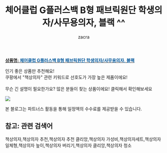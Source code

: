 ﻿---
layout: post
title:  "체어클럽 G플러스백 B형 패브릭원단 학생의자/사무용의자, 블랙 ^^"
author: zacra
categories: [ 아이템 ]
tags: [책상의자,책상의자 추천,책상의자 추천 클리앙,책상의자 가성비,책상의자세트,책상의자 일체형,책상의자 높이,책상의자 버리기,책상의자 클리앙,책상의자 청소]
image: https://static.coupangcdn.com/image/product/image/vendoritem/2018/10/04/3004275422/f499d409-fe15-40be-8e5e-d30965d4e21d.jpg 
description: "쿠팡에서 책상의자 관련 키워드로 가장 고객 선호도가 높은 제품이랍니다."
rating: 4.5
---

<a href="https://link.coupang.com/re/AFFSDP?lptag=AF8407795&pageKey=895547&itemId=3608486&vendorItemId=3004275422&traceid=V0-153-bda662221eeaf46d"><b>상품명: <font color='#01579B'>체어클럽 G플러스백 B형 패브릭원단 학생의자/사무용의자, 블랙</font></b></a>

인기 좋은 상품만 추천해요!<br/>
쿠팡에서 "책상의자" 관련 키워드로 선호도가 가장 높은 제품이에요!<br/><br/>
무슨 긴 설명이 필요한가요? 많은 분들이 찾는 상품이에요!
클릭해서 확인해보세요


<a href="https://link.coupang.com/re/AFFSDP?lptag=AF8407795&pageKey=895547&itemId=3608486&vendorItemId=3004275422&traceid=V0-153-bda662221eeaf46d"><img src="https://thumbnail7.coupangcdn.com/thumbnails/remote/q89/image/retail/images/622238996968152-8b720e6e-cf05-4de2-b070-8b5bf4843688.jpg"></a> 

본 블로그는 파트너스 활동을 통해 일정액의 수수료를 제공받을 수 있습니다.

## 참고: 관련 검색어    
책상의자,책상의자 추천,책상의자 추천 클리앙,책상의자 가성비,책상의자세트,책상의자 일체형,책상의자 높이,책상의자 버리기,책상의자 클리앙,책상의자 청소